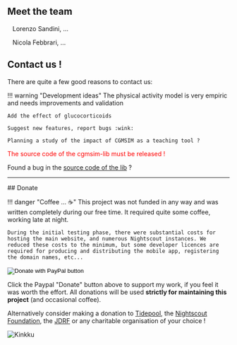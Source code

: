 ## Meet the team

&nbsp;&nbsp; Lorenzo Sandini, ...

&nbsp;&nbsp; Nicola Febbrari, ...

## Contact us ! 

There are quite a few good reasons to contact us:

!!! warning "Development ideas"
    The physical activity model is very empiric and needs improvements and validation

    Add the effect of glucocorticoids

    Suggest new features, report bugs :wink:

    Planning a study of the impact of CGMSIM as a teaching tool ?   

  
<span style="color:red">The source code of the cgmsim-lib must be released !</span>

Found a bug in the [source code of the lib](https://github.com/lsandini/cgmsim) ? 

<hr>
## Donate

!!! danger "Coffee ... :coffee:"
    This project was not funded in any way and was written completely during our free time. It required quite some coffee, working late at night. 
    
    During the initial testing phase, there were substantial costs for hosting the main website, and numerous Nightscout instances. We reduced these costs to the minimum, but some developer licences are required for producing and distributing the mobile app, registering the domain names, etc...

<form action="https://www.paypal.com/donate" method="post" target="_top">
<input type="hidden" name="business" value="XHKH4ATJDS5AG" />
<input type="hidden" name="no_recurring" value="1" />
<input type="hidden" name="item_name" value="Type 1 Diabetes Simulator" />
<input type="hidden" name="currency_code" value="EUR" />
<input type="image" src="https://www.paypalobjects.com/en_US/i/btn/btn_donate_SM.gif" border="0" name="submit" title="PayPal - The safer, easier way to pay online!" alt="Donate with PayPal button" />
<img alt="" border="0" src="https://www.paypal.com/en_FI/i/scr/pixel.gif" width="1" height="1" />
</form>

Click the Paypal "Donate" button above to support my work, if you feel it was worth the effort. All donations will be used **strictly for maintaining this project** (and occasional coffee). 

<script type="text/javascript" src="https://cdnjs.buymeacoffee.com/1.0.0/button.prod.min.js" data-name="bmc-button" data-slug="lsandini" data-color="#FFDD00" data-emoji="" data-font="Cookie" data-text="Buy me a coffee" data-outline-color="#000000" data-font-color="#000000" data-coffee-color="#ffffff" ></script>


Alternatively consider making a donation to [Tidepool](https://tidepool.salsalabs.org/tidepool-donate/index.html), the [Nightscout Foundation](https://www.nightscoutfoundation.org/donate), the [JDRF](https://www2.jdrf.org/site/Donation2?2376.donation=form1&df_id=2376&s_src=jdrf.org&s_subsrc=siteMenuButton) or any charitable organisation of your choice !

  ![Kinkku](/img/pigscout_white144.png)